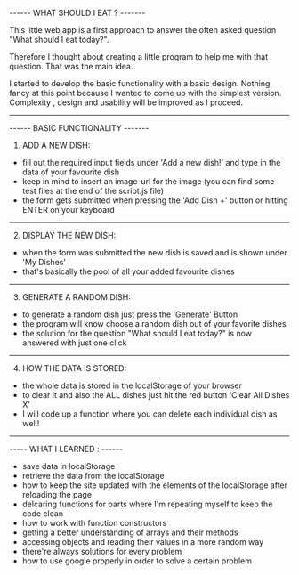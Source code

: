 ------ WHAT SHOULD I EAT ? -------

This little web app is a first approach to answer the often asked question "What should I eat today?". 

Therefore I thought about creating a little program to help me with that question. That was the main idea.

I started to develop the basic functionality with a basic design. Nothing fancy at this point because I wanted to come up with the 
simplest version. Complexity , design and usability will be improved as I proceed. 

----------------------------------

------ BASIC FUNCTIONALITY -------

1) ADD A NEW DISH:

- fill out the required input fields under 'Add a new dish!' and type in the data of your favourite dish
- keep in mind to insert an image-url for the image (you can find some test files at the end of the script.js file)
- the form gets submitted when pressing the 'Add Dish +' button or hitting ENTER on your keyboard

------------------------

2) DISPLAY THE NEW DISH:

- when the form was submitted the new dish is saved and is shown under 'My Dishes'
- that's basically the pool of all your added favourite dishes

-------------------------

3) GENERATE A RANDOM DISH:

- to generate a random dish just press the 'Generate' Button 
- the program will know choose a random dish out of your favorite dishes
- the solution for the question "What should I eat today?" is now answered with just one click 

-------------------------

4) HOW THE DATA IS STORED:

- the whole data is stored in the localStorage of your browser
- to clear it and also the ALL dishes just hit the red button 'Clear All Dishes X'
- I will code up a function where you can delete each individual dish as well!

-------------------------

----- WHAT I LEARNED : ------

- save data in localStorage 
- retrieve the data from the localStorage
- how to keep the site updated with the elements of the localStorage after reloading the page
- delcaring functions for parts where I'm repeating myself to keep the code clean
- how to work with function constructors
- getting a better understanding of arrays and their methods
- accessing objects and reading their values in a more random way
- there're always solutions for every problem 
- how to use google properly in order to solve a certain problem 







